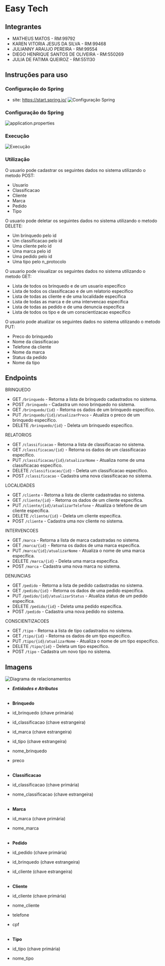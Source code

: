 # Easy Tech
## Integrantes

- MATHEUS MATOS - RM:99792
- KAREN VITORIA JESUS DA SILVA - RM:99468
- JULIANNY ARAUJO PEREIRA - RM:99554
- DIEGO HENRIQUE SANTOS DE OLIVEIRA - RM:550269
- JULIA DE FATIMA QUEIROZ - RM:551130

## Instruções para uso

### Configuração do Spring
- site: https://start.spring.io/
  ![Configuração Spring](https://github.com/diegohs13/ATV_JAVA_TOY/blob/main/configSpring.png)
### Configuração do Spring
![application.properties](https://github.com/diegohs13/ATV_JAVA_TOY/blob/main/applicationProperties.png)
### Execução
![Execução](https://github.com/diegohs13/ATV_JAVA_TOY/blob/main/Application.png)

### Utilização
O usuario pode cadastrar os seguintes dados no sistema utilizando o metodo POST:
- Usuario
- Classificacao
- Cliente
- Marca
- Pedido
- Tipo

O usuario pode deletar os seguintes dados no sistema utilizando o metodo DELETE:
- Um brinquedo pelo id
- Um classificacao pelo id
- Uma cliente pelo id
- Uma marca pelo id
- Uma pedido pelo id
- Uma tipo pelo n_protocolo

O usuario pode visualizar os seguintes dados no sistema utilizando o metodo GET:
- Lista de todos os brinquedo e de um usuario específico
- Lista de todos os classificacao e de um relatorio específico
- Lista de todas as cliente e de uma localidade específica
- Lista de todas as marca e de uma intervencao específica
- Lista de todas as pedido e de uma denuncia específica
- Lista de todos os tipo e de um conscientizacao específico


O usuario pode atualizar os seguintes dados no sistema utilizando o metodo PUT:
- Preco do brinquedo
- Nome da classificacao
- Telefone da cliente
- Nome da marca
- Status da pedido
- Nome da tipo


## Endpoints
BRINQUEDO
- GET `/brinquedo` - Retorna a lista de brinquedo cadastrados no sistema.
- POST `/brinquedo` - Cadastra um novo brinquedo no sistema.
- GET `/brinquedo/{id}` - Retorna os dados de um brinquedo específico.
- PUT `/brinquedo/{id}/atualizarPreco` - Atualiza o preco de um brinquedo específico.
- DELETE `/brinquedo/{id}` - Deleta um brinquedo específico.

RELATORIOS
- GET `/classificacao` - Retorna a lista de classificacao no sistema.
- GET `/classificacao/{id}` - Retorna os dados de um classificacao específico.
- PUT `/classificacao/{id}/atualizarNome` - Atualiza nome de uma classificacao específico.
- DELETE `/classificacao/{id}` - Deleta um classificacao específico.
- POST `/classificacao` - Cadastra uma nova classificacao no sistema.

LOCALIDADES
- GET `/cliente` - Retorna a lista de cliente cadastradas no sistema.
- GET `/cliente/{id}` - Retorna os dados de um cliente específica.
- PUT `/cliente/{id}/atualizarTelefone` - Atualiza o telefone de um cliente específica.
- DELETE `/cliente/{id}` - Deleta um cliente específica.
- POST `/cliente` - Cadastra uma nov cliente no sistema.

INTERVENCOES
- GET `/marca` - Retorna a lista de marca cadastradas no sistema.
- GET `/marca/{id}` - Retorna os dados de uma marca específica.
- PUT `/marca/{id}/atualizarNome` - Atualiza o nome de uma marca específica.
- DELETE `/marca/{id}` - Deleta uma marca específica.
- POST `/marca` - Cadastra uma nova marca no sistema.


DENUNCIAS
- GET `/pedido` - Retorna a lista de pedido cadastradas no sistema.
- GET `/pedido/{id}` - Retorna os dados de uma pedido específica.
- PUT `/pedido/{id}/atualizarStatus` - Atualiza status de um pedido específica.
- DELETE `/pedido/{id}` - Deleta uma pedido específica.
- POST `/pedido` - Cadastra uma nova pedido no sistema.


CONSCIENTIZACOES
- GET `/tipo` - Retorna a lista de tipo cadastrados no sistema.
- GET `/tipo/{id}` - Retorna os dados de um tipo específico.
- PUT `/tipo/{id}/atualizarNome` - Atualiza o nome de um tipo específico.
- DELETE `/tipo/{id}` - Deleta um tipo específico.
- POST `/tipo` - Cadastra um novo tipo no sistema.


## Imagens
![Diagrama de relacionamentos](https://github.com/diegohs13/GS_JAVA/blob/main/bdRelation.png)
- _**Entidades e Atributos**_<br>
  <br>

- **Brinquedo**
- id_brinquedo (chave primária)
- id_classificacao (chave estrangeira)
- id_marca (chave estrangeira)
- id_tipo (chave estrangeira)
- nome_brinquedo
- preco<br>
  <br>

- **Classificacao**
- id_classificacao (chave primária)
- nome_classificacao (chave estrangeira)<br>
  <br>

- **Marca**
- id_marca (chave primária)
- nome_marca<br>
  <br>

- **Pedido**
- id_pedido (chave primária)
- id_brinquedo (chave estrangeira)
- id_cliente (chave estrangeira)<br>
  <br>

- **Cliente**
- id_cliente (chave primária)
- nome_cliente
- telefone
- cpf <br>
  <br>

- **Tipo**
- id_tipo (chave primária)
- nome_tipo <br>
  <br>
  <br>